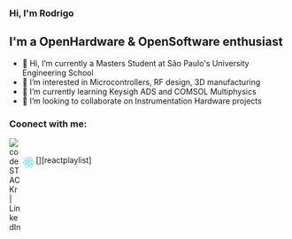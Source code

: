 ### Hi, I'm Rodrigo 

## I'm a OpenHardware & OpenSoftware enthusiast

- 👋 Hi, I’m currently a Masters Student at São Paulo's University Engineering School
- 👀 I’m interested in Microcontrollers, RF design, 3D manufacturing
- 🌱 I’m currently learning Keysigh ADS and COMSOL Multiphysics
- 💞️ I’m looking to collaborate on Instrumentation Hardware projects


### Coonect with me:

[<img align="left" alt="codeSTACKr | LinkedIn" width="22px" src="https://cdn.jsdelivr.net/npm/simple-icons@v3/icons/linkedin.svg" />][linkedin]

<br />

[<img align="left" alt="React" width="26px" src="https://raw.githubusercontent.com/github/explore/80688e429a7d4ef2fca1e82350fe8e3517d3494d/topics/react/react.png" />][reactplaylist]

<br />
<br />

[linkedin]: https://linkedin.com/in/codeSTACKr


<!---
RodrigoAnjos/RodrigoAnjos is a ✨ special ✨ repository because its `README.md` (this file) appears on your GitHub profile.
You can click the Preview link to take a look at your changes.
--->
